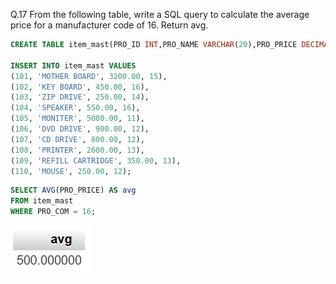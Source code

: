 Q.17 From the following table, write a SQL query to calculate the average 
price for a manufacturer code of 16. Return avg. 

```sql
CREATE TABLE item_mast(PRO_ID INT,PRO_NAME VARCHAR(20),PRO_PRICE DECIMAL(10,2),PRO_COM INT);

INSERT INTO item_mast VALUES 
(101, 'MOTHER BOARD', 3200.00, 15),
(102, 'KEY BOARD', 450.00, 16),
(103, 'ZIP DRIVE', 250.00, 14),
(104, 'SPEAKER', 550.00, 16),
(105, 'MONITER', 5000.00, 11),
(106, 'DVD DRIVE', 900.00, 12),
(107, 'CD DRIVE', 800.00, 12),
(108, 'PRINTER', 2600.00, 13),
(109, 'REFILL CARTRIDGE', 350.00, 13),
(110, 'MOUSE', 250.00, 12);
```



```sql
SELECT AVG(PRO_PRICE) AS avg
FROM item_mast
WHERE PRO_COM = 16;
```

![](ss\Screenshot_2024-10-07_202445.png)